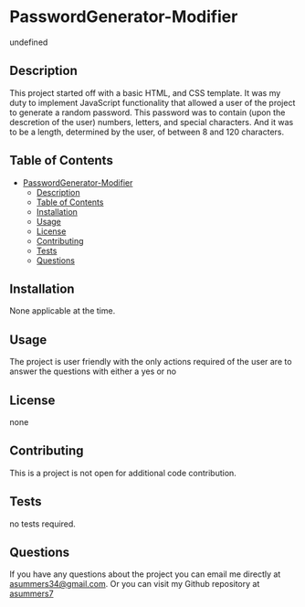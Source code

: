 
# PasswordGenerator-Modifier 

undefined

## Description
This project started off with a basic HTML, and CSS template. It was my duty to implement JavaScript functionality that allowed a user of the project to generate a random password. This password was to contain (upon the descretion of the user) numbers, letters, and special characters. And it was to be a length, determined by the user, of between 8 and 120 characters. 

## Table of Contents
- [PasswordGenerator-Modifier](#passwordgenerator-modifier)
  - [Description](#description)
  - [Table of Contents](#table-of-contents)
  - [Installation](#installation)
  - [Usage](#usage)
  - [License](#license)
  - [Contributing](#contributing)
  - [Tests](#tests)
  - [Questions](#questions)

## Installation
None applicable at the time. 

## Usage
The project is user friendly with the only actions required of the user are to answer the questions with either a yes or no

## License
none

## Contributing
This is a project is not open for additional code contribution. 

## Tests
no tests required. 

## Questions
If you have any questions about the project you can email me directly at asummers34@gmail.com. Or you can visit
my Github repository at [asummers7](https://www.github.com/asummers7) 
